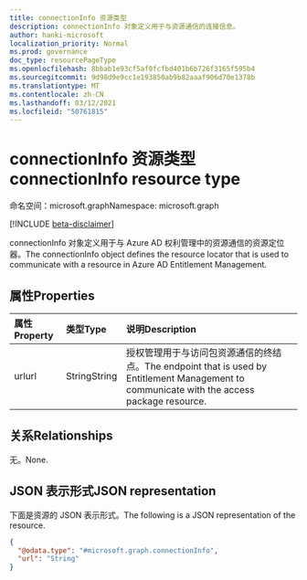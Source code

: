 ```yaml
---
title: connectionInfo 资源类型
description: connectionInfo 对象定义用于与资源通信的连接信息。
author: hanki-microsoft
localization_priority: Normal
ms.prod: governance
doc_type: resourcePageType
ms.openlocfilehash: 8bbab1e93cf5af0fcfbd401b6b726f3165f595b4
ms.sourcegitcommit: 9d98d9e9cc1e193850ab9b82aaaf906d70e1378b
ms.translationtype: MT
ms.contentlocale: zh-CN
ms.lasthandoff: 03/12/2021
ms.locfileid: "50761815"
---
```

# <a name="connectioninfo-resource-type"></a><span data-ttu-id="926d5-103">connectionInfo 资源类型</span><span class="sxs-lookup"><span data-stu-id="926d5-103">connectionInfo resource type</span></span>

<span data-ttu-id="926d5-104">命名空间：microsoft.graph</span><span class="sxs-lookup"><span data-stu-id="926d5-104">Namespace: microsoft.graph</span></span>

[!INCLUDE [beta-disclaimer](../../includes/beta-disclaimer.md)]

<span data-ttu-id="926d5-105">connectionInfo 对象定义用于与 Azure AD 权利管理中的资源通信的资源定位器。</span><span class="sxs-lookup"><span data-stu-id="926d5-105">The connectionInfo object defines the resource locator that is used to communicate with a resource in Azure AD Entitlement Management.</span></span>

## <a name="properties"></a><span data-ttu-id="926d5-106">属性</span><span class="sxs-lookup"><span data-stu-id="926d5-106">Properties</span></span>
|<span data-ttu-id="926d5-107">属性</span><span class="sxs-lookup"><span data-stu-id="926d5-107">Property</span></span>|<span data-ttu-id="926d5-108">类型</span><span class="sxs-lookup"><span data-stu-id="926d5-108">Type</span></span>|<span data-ttu-id="926d5-109">说明</span><span class="sxs-lookup"><span data-stu-id="926d5-109">Description</span></span>|
|:---|:---|:---|
|<span data-ttu-id="926d5-110">url</span><span class="sxs-lookup"><span data-stu-id="926d5-110">url</span></span>|<span data-ttu-id="926d5-111">String</span><span class="sxs-lookup"><span data-stu-id="926d5-111">String</span></span>|<span data-ttu-id="926d5-112">授权管理用于与访问包资源通信的终结点。</span><span class="sxs-lookup"><span data-stu-id="926d5-112">The endpoint that is used by Entitlement Management to communicate with the access package resource.</span></span>|

## <a name="relationships"></a><span data-ttu-id="926d5-113">关系</span><span class="sxs-lookup"><span data-stu-id="926d5-113">Relationships</span></span>
<span data-ttu-id="926d5-114">无。</span><span class="sxs-lookup"><span data-stu-id="926d5-114">None.</span></span>

## <a name="json-representation"></a><span data-ttu-id="926d5-115">JSON 表示形式</span><span class="sxs-lookup"><span data-stu-id="926d5-115">JSON representation</span></span>
<span data-ttu-id="926d5-116">下面是资源的 JSON 表示形式。</span><span class="sxs-lookup"><span data-stu-id="926d5-116">The following is a JSON representation of the resource.</span></span>
<!-- {
  "blockType": "resource",
  "@odata.type": "microsoft.graph.connectionInfo"
}
-->
``` json
{
  "@odata.type": "#microsoft.graph.connectionInfo",
  "url": "String"
}
```
